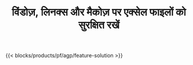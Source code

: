 ﻿---
title: विंडोज़, लिनक्स और मैकोज़ पर एक्सेल फाइलों को सुरक्षित रखें 
weight: 7730
url: /hi/protect
description: XLS, XLSX और ODS स्प्रैडशीट में सुरक्षा जोड़ने के लिए मुफ़्त ऐप और API
---
{{< blocks/products/pf/agp/feature-solution >}} 

